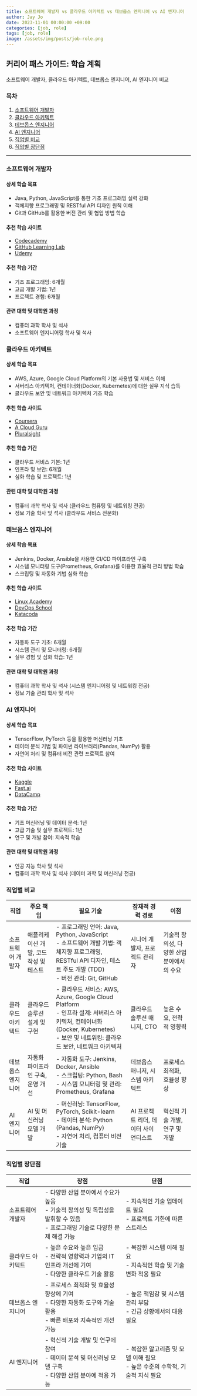 ```yaml
---
title: 소프트웨어 개발자 vs 클라우드 아키텍트 vs 데브옵스 엔지니어 vs AI 엔지니어
author: Jay Jo
date: 2023-11-01 00:00:00 +09:00
categories: [job, role]
tags: [job, role]
image: /assets/img/posts/job-role.png
---
```

## 커리어 패스 가이드: 학습 계획

소프트웨어 개발자, 클라우드 아키텍트, 데브옵스 엔지니어, AI 엔지니어 비교

### 목차
1. [소프트웨어 개발자](#소프트웨어-개발자)
2. [클라우드 아키텍트](#클라우드-아키텍트)
3. [데브옵스 엔지니어](#데브옵스-엔지니어)
4. [AI 엔지니어](#AI-엔지니어)
5. [직업별 비교](#직업별-비교)
6. [직업별 장단점](#직업별-장단점)

---

### 소프트웨어 개발자
#### 상세 학습 목표
- Java, Python, JavaScript를 통한 기초 프로그래밍 실력 강화
- 객체지향 프로그래밍 및 RESTful API 디자인 원칙 이해
- Git과 GitHub를 활용한 버전 관리 및 협업 방법 학습

#### 추천 학습 사이트
- [Codecademy](https://www.codecademy.com)
- [GitHub Learning Lab](https://lab.github.com)
- [Udemy](https://www.udemy.com)

#### 추천 학습 기간
- 기초 프로그래밍: 6개월
- 고급 개발 기법: 1년
- 프로젝트 경험: 6개월

#### 관련 대학 및 대학원 과정
- 컴퓨터 과학 학사 및 석사
- 소프트웨어 엔지니어링 학사 및 석사

### 클라우드 아키텍트
#### 상세 학습 목표
- AWS, Azure, Google Cloud Platform의 기본 사용법 및 서비스 이해
- 서버리스 아키텍처, 컨테이너화(Docker, Kubernetes)에 대한 실무 지식 습득
- 클라우드 보안 및 네트워크 아키텍처 기초 학습

#### 추천 학습 사이트
- [Coursera](https://www.coursera.org)
- [A Cloud Guru](https://acloud.guru)
- [Pluralsight](https://www.pluralsight.com)

#### 추천 학습 기간
- 클라우드 서비스 기본: 1년
- 인프라 및 보안: 6개월
- 심화 학습 및 프로젝트: 1년

#### 관련 대학 및 대학원 과정
- 컴퓨터 과학 학사 및 석사 (클라우드 컴퓨팅 및 네트워킹 전공)
- 정보 기술 학사 및 석사 (클라우드 서비스 전문화)

### 데브옵스 엔지니어
#### 상세 학습 목표
- Jenkins, Docker, Ansible을 사용한 CI/CD 파이프라인 구축
- 시스템 모니터링 도구(Prometheus, Grafana)를 이용한 효율적 관리 방법 학습
- 스크립팅 및 자동화 기법 심화 학습

#### 추천 학습 사이트
- [Linux Academy](https://linuxacademy.com)
- [DevOps School](https://www.devopsschool.com)
- [Katacoda](https://www.katacoda.com)

#### 추천 학습 기간
- 자동화 도구 기초: 6개월
- 시스템 관리 및 모니터링: 6개월
- 실무 경험 및 심화 학습: 1년

#### 관련 대학 및 대학원 과정
- 컴퓨터 과학 학사 및 석사 (시스템 엔지니어링 및 네트워킹 전공)
- 정보 기술 관리 학사 및 석사

### AI 엔지니어
#### 상세 학습 목표
- TensorFlow, PyTorch 등을 활용한 머신러닝 기초
- 데이터 분석 기법 및 파이썬 라이브러리(Pandas, NumPy) 활용
- 자연어 처리 및 컴퓨터 비전 관련 프로젝트 참여

#### 추천 학습 사이트
- [Kaggle](https://www.kaggle.com)
- [Fast.ai](https://www.fast.ai)
- [DataCamp](https://www.datacamp.com)

#### 추천 학습 기간
- 기초 머신러닝 및 데이터 분석: 1년
- 고급 기술 및 실무 프로젝트: 1년
- 연구 및 개발 참여: 지속적 학습

#### 관련 대학 및 대학원 과정
- 인공 지능 학사 및 석사
- 컴퓨터 과학 학사 및 석사 (데이터 과학 및 머신러닝 전공)

### 직업별 비교 

| 직업                | 주요 책임                                | 필요 기술                                                                                      | 잠재적 경력 경로                           | 이점                                        |
|---------------------|------------------------------------------|------------------------------------------------------------------------------------------------|-------------------------------------------|--------------------------------------------|
| 소프트웨어 개발자   | 애플리케이션 개발, 코드 작성 및 테스트   | - 프로그래밍 언어: Java, Python, JavaScript <br> - 소프트웨어 개발 기법: 객체지향 프로그래밍, RESTful API 디자인, 테스트 주도 개발 (TDD) <br> - 버전 관리: Git, GitHub | 시니어 개발자, 프로젝트 관리자            | 기술적 창의성, 다양한 산업 분야에서의 수요 |
| 클라우드 아키텍트   | 클라우드 솔루션 설계 및 구현             | - 클라우드 서비스: AWS, Azure, Google Cloud Platform <br> - 인프라 설계: 서버리스 아키텍처, 컨테이너화 (Docker, Kubernetes) <br> - 보안 및 네트워킹: 클라우드 보안, 네트워크 아키텍처                       | 클라우드 솔루션 매니저, CTO               | 높은 수요, 전략적 영향력                    |
| 데브옵스 엔지니어   | 자동화 파이프라인 구축, 운영 개선        | - 자동화 도구: Jenkins, Docker, Ansible <br> - 스크립팅: Python, Bash <br> - 시스템 모니터링 및 관리: Prometheus, Grafana                         | 데브옵스 매니저, 시스템 아키텍트         | 프로세스 최적화, 효율성 향상                |
| AI 엔지니어        | AI 및 머신러닝 모델 개발                 | - 머신러닝: TensorFlow, PyTorch, Scikit-learn <br> - 데이터 분석: Python (Pandas, NumPy) <br> - 자연어 처리, 컴퓨터 비전 기술                             | AI 프로젝트 리더, 데이터 사이언티스트     | 혁신적 기술 개발, 연구 및 개발              |


### 직업별 장단점 

| 직업                | 장점                                        | 단점                                        |
|---------------------|--------------------------------------------|--------------------------------------------|
| 소프트웨어 개발자   | - 다양한 산업 분야에서 수요가 높음<br>- 기술적 창의성 및 독립성을 발휘할 수 있음<br>- 프로그래밍 기술로 다양한 문제 해결 가능 | - 지속적인 기술 업데이트 필요<br>- 프로젝트 기한에 따른 스트레스 |
| 클라우드 아키텍트   | - 높은 수요와 높은 임금<br>- 전략적 영향력과 기업의 IT 인프라 개선에 기여<br>- 다양한 클라우드 기술 활용 | - 복잡한 시스템 이해 필요<br>- 지속적인 학습 및 기술 변화 적응 필요 |
| 데브옵스 엔지니어   | - 프로세스 최적화 및 효율성 향상에 기여<br>- 다양한 자동화 도구와 기술 활용<br>- 빠른 배포와 지속적인 개선 가능 | - 높은 책임감 및 시스템 관리 부담<br>- 긴급 상황에서의 대응 필요 |
| AI 엔지니어        | - 혁신적 기술 개발 및 연구에 참여<br>- 데이터 분석 및 머신러닝 모델 구축<br>- 다양한 산업 분야에 적용 가능 | - 복잡한 알고리즘 및 모델 이해 필요<br>- 높은 수준의 수학적, 기술적 지식 필요 |
